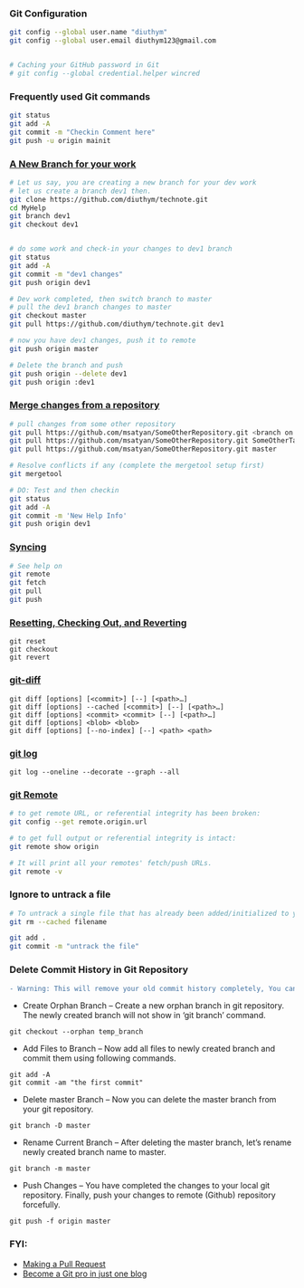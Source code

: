 

### Git Configuration
```bash
git config --global user.name "diuthym"
git config --global user.email diuthym123@gmail.com


# Caching your GitHub password in Git
# git config --global credential.helper wincred
```

### Frequently used Git commands
```bash
git status
git add -A
git commit -m "Checkin Comment here"
git push -u origin mainit
```


### [A New Branch for your work](https://www.atlassian.com/git/tutorials/using-branches)
```bash
# Let us say, you are creating a new branch for your dev work
# let us create a branch dev1 then.
git clone https://github.com/diuthym/technote.git
cd MyHelp
git branch dev1
git checkout dev1


# do some work and check-in your changes to dev1 branch
git status
git add -A
git commit -m "dev1 changes"
git push origin dev1

# Dev work completed, then switch branch to master
# pull the dev1 branch changes to master
git checkout master
git pull https://github.com/diuthym/technote.git dev1

# now you have dev1 changes, push it to remote
git push origin master

# Delete the branch and push
git push origin --delete dev1
git push origin :dev1
```


### [Merge changes from a repository](https://www.atlassian.com/git/tutorials/git-merge)
```bash
# pull changes from some other repository
git pull https://github.com/msatyan/SomeOtherRepository.git <branch on that repo>
git pull https://github.com/msatyan/SomeOtherRepository.git SomeOtherTask
git pull https://github.com/msatyan/SomeOtherRepository.git master

# Resolve conflicts if any (complete the mergetool setup first)
git mergetool

# DO: Test and then checkin
git status
git add -A
git commit -m 'New Help Info'
git push origin dev1
```

### [Syncing](https://www.atlassian.com/git/tutorials/syncing)
```bash
# See help on
git remote
git fetch
git pull
git push
```
### [Resetting, Checking Out, and Reverting](https://www.atlassian.com/git/tutorials/advanced-overview)
```
git reset
git checkout
git revert
```


### [git-diff](https://git-scm.com/docs/git-diff)
```
git diff [options] [<commit>] [--] [<path>…​]
git diff [options] --cached [<commit>] [--] [<path>…​]
git diff [options] <commit> <commit> [--] [<path>…​]
git diff [options] <blob> <blob>
git diff [options] [--no-index] [--] <path> <path>
```


### [git log](https://www.atlassian.com/git/tutorials/git-log)
```
git log --oneline --decorate --graph --all
```

### [git Remote](https://git-scm.com/docs/git-remote)
```bash
# to get remote URL, or referential integrity has been broken:
git config --get remote.origin.url

# to get full output or referential integrity is intact:
git remote show origin

# It will print all your remotes' fetch/push URLs.
git remote -v
```

### Ignore to untrack a file
```bash
# To untrack a single file that has already been added/initialized to your repository
git rm --cached filename

git add .
git commit -m "untrack the file"
```

### Delete Commit History in Git Repository
```diff
- Warning: This will remove your old commit history completely, You can’t recover it again.
```

- Create Orphan Branch – Create a new orphan branch in git repository. The newly created branch will not show in ‘git branch’ command.
```
git checkout --orphan temp_branch
```

- Add Files to Branch – Now add all files to newly created branch and commit them using following commands.
```
git add -A
git commit -am "the first commit"
```

- Delete master Branch – Now you can delete the master branch from your git repository.
```
git branch -D master

```

- Rename Current Branch – After deleting the master branch, let’s rename newly created branch name to master.
```
git branch -m master

```
- Push Changes – You have completed the changes to your local git repository. Finally, push your changes to remote (Github) repository forcefully.
```
git push -f origin master
```


### FYI:
* [Making a Pull Request](https://www.atlassian.com/git/tutorials/making-a-pull-request)
* [Become a Git pro in just one blog](https://itnext.io/become-a-git-pro-in-just-one-blog-a-thorough-guide-to-git-architecture-and-command-line-interface-93fbe9bdb395)

